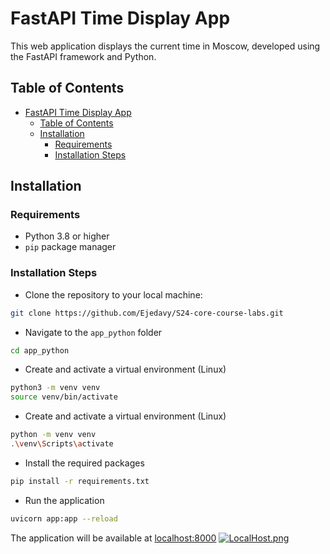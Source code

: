 # FastAPI Time Display App

This web application displays the current time in Moscow, developed using the FastAPI framework and Python.

## Table of Contents

- [FastAPI Time Display App](#fastapi-time-display-app)
  - [Table of Contents](#table-of-contents)
  - [Installation](#installation)
    - [Requirements](#requirements)
    - [Installation Steps](#installation-steps)

## Installation

### Requirements

- Python 3.8 or higher
- `pip` package manager

### Installation Steps

- Clone the repository to your local machine:

```bash
git clone https://github.com/Ejedavy/S24-core-course-labs.git
```

- Navigate to the `app_python` folder

```bash
cd app_python
```

- Create and activate a virtual environment (Linux)

```bash
python3 -m venv venv
source venv/bin/activate
```

- Create and activate a virtual environment (Linux)

```bash
python -m venv venv
.\venv\Scripts\activate
```

- Install the required packages

```bash
pip install -r requirements.txt
```

- Run the application

```bash
uvicorn app:app --reload
```

The application will be available at [localhost:8000](http://localhost:8000/)
[![LocalHost.png](https://i.postimg.cc/QCPrb9C0/image.png)](https://postimg.cc/xNK7jdKz)
